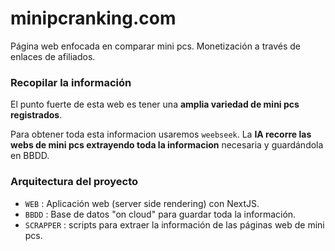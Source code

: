 # minipcranking.com

Página web enfocada en comparar mini pcs.
Monetización a través de enlaces de afiliados.

### Recopilar la información

El punto fuerte de esta web es tener una **amplia variedad de mini pcs registrados**.

Para obtener toda esta informacion usaremos `weebseek`. La **IA recorre las webs de mini pcs extrayendo toda la informacion** necesaria y guardándola en BBDD.

### Arquitectura del proyecto

- `WEB` : Aplicación web (server side rendering) con NextJS.
- `BBDD` : Base de datos "on cloud" para guardar toda la información.
- `SCRAPPER` : scripts para extraer la información de las páginas web de mini pcs.
